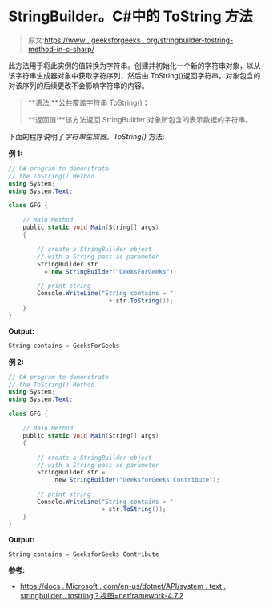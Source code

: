 # StringBuilder。C#中的 ToString 方法

> 原文:[https://www . geeksforgeeks . org/stringbuilder-tostring-method-in-c-sharp/](https://www.geeksforgeeks.org/stringbuilder-tostring-method-in-c-sharp/)

此方法用于将此实例的值转换为字符串。创建并初始化一个新的字符串对象，以从该字符串生成器对象中获取字符序列，然后由 ToString()返回字符串。对象包含的对该序列的后续更改不会影响字符串的内容。

> **语法:**公共覆盖字符串 ToString()；
> 
> **返回值:**该方法返回 StringBuilder 对象所包含的表示数据的字符串。

下面的程序说明了*字符串生成器。ToString()* 方法:

**例 1:**

```cs
// C# program to demonstrate
// the ToString() Method
using System;
using System.Text;

class GFG {

    // Main Method
    public static void Main(String[] args)
    {

        // create a StringBuilder object
        // with a String pass as parameter
        StringBuilder str
          = new StringBuilder("GeeksForGeeks");

        // print string
        Console.WriteLine("String contains = "
                            + str.ToString());
    }
}
```

**Output:**

```cs
String contains = GeeksForGeeks

```

**例 2:**

```cs
// C# program to demonstrate
// the ToString() Method
using System;
using System.Text;

class GFG {

    // Main Method
    public static void Main(String[] args)
    {

        // create a StringBuilder object
        // with a String pass as parameter
        StringBuilder str = 
             new StringBuilder("GeeksforGeeks Contribute");

        // print string
        Console.WriteLine("String contains = "
                          + str.ToString());
    }
}
```

**Output:**

```cs
String contains = GeeksforGeeks Contribute

```

**参考:**

*   [https://docs . Microsoft . com/en-us/dotnet/API/system . text . stringbuilder . tostring？视图=netframework-4.7.2](https://docs.microsoft.com/en-us/dotnet/api/system.text.stringbuilder.tostring?view=netframework-4.7.2)